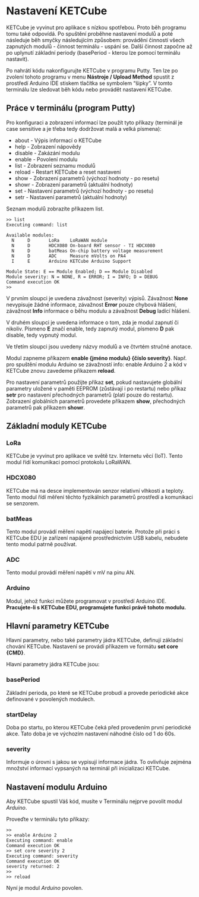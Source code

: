 # Nastavení KETCube
KETCube je vyvinut pro aplikace s nízkou spotřebou. Proto běh programu tomu také odpovídá. Po spuštění proběhne nastavení modulů a poté následuje běh smyčky následujícím způsobem: provádění činností všech zapnutých modulů - činnost terminálu - uspání se. Další činnost započne až po uplynutí základní periody (basePeriod - kterou lze pomocí terminálu nastavit).

Po nahrátí kódu nakonfigurujte KETCube v programu Putty. Ten lze po zvolení tohoto programu v menu **Nástroje / Upload Method** spustit z prostředí Arduino IDE stiskem tlačítka se symbolem “šipky”. V tomto terminálu lze sledovat běh kódu nebo provádět nastavení KETCube.

## Práce v terminálu (program Putty)

Pro konfiguraci a zobrazení informací lze použít tyto příkazy (terminál je case sensitive a je třeba tedy dodržovat malá a velká písmena):

  * about   - Výpis informací o KETCube
  * help    - Zobrazení nápovědy
  * disable - Zakázání modulu
  * enable  - Povolení modulu
  * list    - Zobrazení seznamu modulů
  * reload  - Restart KETCube a reset nastavení
  * show    - Zobrazení parametrů (výchozí hodnoty - po resetu)
  * showr   - Zobrazení parametrů (aktuální hodnoty)
  * set     - Nastavení parametrů (výchozí hodnoty - po resetu)
  * setr    - Nastavení parametrů (aktuální hodnoty)
  
Seznam modulů zobrazíte příkazem list.

```
>> list
Executing command: list

Available modules:
  N     D       LoRa    LoRaWAN module
  N     D       HDCX080 On-board RHT sensor - TI HDCX080
  N     D       batMeas On-chip battery voltage measurement
  N     D       ADC     Measure mVolts on PA4
  I     E       Arduino KETCube Arduino Support

Module State: E == Module Enabled; D == Module Disabled
Module severity: N = NONE, R = ERROR; I = INFO; D = DEBUG
Command execution OK
>>
```

V prvním sloupci je uvedena závažnost (severity) výpisů. Závažnost **None** nevypisuje žádné informace, závažnost **Error** pouze chybová hlášení, závažnost **Info** informace o běhu modulu a závažnost **Debug** ladící hlášení.

V druhém sloupci je uvedena informace o tom, zda je modul zapnutí či nikoliv. Písmeno **E** značí enable, tedy zapnutý modul, písmeno **D** pak disable, tedy vypnutý modul.

Ve třetím sloupci jsou uvedeny názvy modulů a ve čtvrtém stručné anotace.

Modul zapneme příkazem **enable {jméno modulu} {číslo severity}**. Např. pro spuštění modulu Arduino se závažností info: enable Arduino 2 a kód v KETCube znovu zavedeme příkazem **reload**.

Pro nastavení parametrů použijte příkaz **set**, pokud nastavujete globální parametry uložené v paměti EEPROM (zůstávají i po restartu) nebo příkaz **setr** pro nastavení přechodných parametrů (platí pouze do restartu).
Zobrazení globálních parametrů provedete příkazem **show**, přechodných parametrů pak příkazem **showr**.

## Základní moduly KETCube

### LoRa
KETCube je vyvinut pro aplikace ve světě tzv. Internetu věcí (IoT). Tento modul řídí komunikaci pomocí protokolu LoRaWAN.

### HDCX080
KETCube má na desce implementován senzor relativní vlhkosti a teploty. Tento modul řídí měření těchto fyzikálních parametrů prostředí a komunikaci se senzorem.

### batMeas 
Tento modul provádí měření napětí napájecí baterie. Protože při práci s KETCube EDU je zařízení napájené prostřednictvím USB kabelu, nebudete tento modul patrně používat.

### ADC
Tento modul provádí měření napětí v mV na pinu AN.

### Arduino
Modul, jehož funkci můžete programovat v prostředí Arduino IDE. **Pracujete-li s KETCube EDU, programujete funkci právě tohoto modulu.**

## Hlavní parametry KETCube
Hlavní parametry, nebo také parametry jádra KETCube, definují základní chování KETCube. Nastavení se provádí příkazem ve formátu **set core {CMD}**.

Hlavní parametry jádra KETCube jsou:

### basePeriod
Základní perioda, po které se KETCube probudí a provede periodické akce definované v povolených modulech.

### startDelay
Doba po startu, po kterou KETCube čeká před provedením první periodické akce. Tato doba je ve výchozím nastavení náhodné číslo od 1 do 60s.

### severity
Informuje o úrovni s jakou se vypisují informace jádra. To ovlivňuje zejména množství informací vypsaných na terminál při inicializaci KETCube.

## Nastavení modulu Arduino

Aby KETCube spustil Váš kód, musíte v Terminálu nejprve povolit modul *Arduino*.

Proveďte v terminálu tyto příkazy:

```
>>
>> enable Arduino 2
Executing command: enable
Command execution OK
>> set core severity 2
Executing command: severity
Command execution OK
severity returned: 2
>>
>> reload

```

Nyní je modul *Arduino* povolen.
